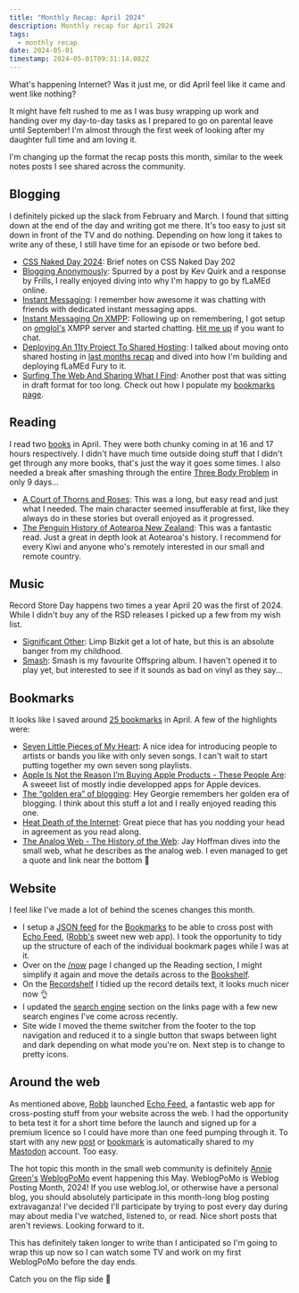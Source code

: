 ```yaml
---
title: "Monthly Recap: April 2024"
description: Monthly recap for April 2024
tags:
  - monthly recap
date: 2024-05-01
timestamp: 2024-05-01T09:31:14.082Z
---
```


What's happening Internet? Was it just me, or did April feel like it came and went like nothing? 

It might have felt rushed to me as I was busy wrapping up work and handing over my day-to-day tasks as I prepared to go on parental leave until September! I'm almost through the first week of looking after my daughter full time and am loving it.

I'm changing up the format the recap posts this month, similar to the week notes posts I see shared across the community.

## Blogging

I definitely picked up the slack from February and March. I found that sitting down at the end of the day and writing got me there. It's too easy to just sit down in front of the TV and do nothing. Depending on how long it takes to write any of these, I still have time for an episode or two before bed.

- [CSS Naked Day 2024](/posts/css-naked-day-2024/): Brief notes on CSS Naked Day 202
- [Blogging Anonymously](/posts/blogging-anonymously/): Spurred by a post by Kev Quirk and a response by Frills, I really enjoyed diving into why I'm happy to go by fLaMEd online.
- [Instant Messaging](/posts/instant-messaging/): I remember how awesome it was chatting with friends with dedicated instant messaging apps.
- [Instant Messaging On XMPP](/posts/instant-messaging-on-xmpp/): Following up on remembering, I got setup on [omglol's](https://omg.lol) XMPP server and started chatting. [Hit me up](xmp:flamed@omg.lol) if you want to chat.
- [Deploying An 11ty Project To Shared Hosting](/posts/deploying-an-11ty-project-to-shared-hosting/): I talked about moving onto shared hosting in [last months recap](/posts/monthly-recap-march-2024/) and dived into how I'm building and deploying fLaMEd Fury to it.
- [Surfing The Web And Sharing What I Find](/posts/surfing-the-web-and-sharing-what-i-find/): Another post that was sitting in draft format for too long. Check out how I populate my [bookmarks page](/bookmarks/).

## Reading

I read two [books](/bookshelf/) in April. They were both chunky coming in at 16 and 17 hours respectively. I didn't have much time outside doing stuff that I didn't get through any more books, that's just the way it goes some times. I also needed a break after smashing through the entire [Three Body Problem](https://bookhub.co.nz/p/the-three-body-problem) in only 9 days...

- [A Court of Thorns and Roses](https://bookhub.co.nz/p/a-court-of-thorns-and-roses-1-1851049): This was a long, but easy read and just what I needed. The main character seemed insufferable at first, like they always do in these stories but overall enjoyed as it progressed.
- [The Penguin History of Aotearoa New Zealand](https://bookhub.co.nz/p/the-penguin-history-of-new-zealand-2598273?): This was a fantastic read. Just a great in depth look at Aotearoa's history. I recommend for every Kiwi and anyone who's remotely interested in our small and remote country. 

## Music

Record Store Day happens two times a year April 20 was the first of 2024. While I didn't buy any of the RSD releases I picked up a few from my wish list.

- [Significant Other](/recordshelf/#significant-other): Limp Bizkit get a lot of hate, but this is an absolute banger from my childhood. 
- [Smash](/recordshelf/#smash): Smash is my favourite Offspring album. I haven't opened it to play yet, but interested to see if it sounds as bad on vinyl as they say...

## Bookmarks

It looks like I saved around [25 bookmarks](/bookmarks/) in April. A few of the highlights were:

- [Seven Little Pieces of My Heart](https://merlin.ghost.io/gentle-introductions/):  A nice idea for introducing people to artists or bands you like with only seven songs. I can't wait to start putting together my own seven song playlists.
- [Apple Is Not the Reason I’m Buying Apple Products - These People Are](https://havn.blog/2024/03/07/no-apple-youre.html): A sweeet list of mostly indie developped apps for Apple devices.
- [The “golden era” of blogging](https://hey.georgie.nu/golden-era-blogging/): Hey Georgie remembers her golden era of blogging. I think about this stuff a lot and I really enjoyed reading this one.
- [Heat Death of the Internet](https://www.takahe.org.nz/heat-death-of-the-internet): Great piece that has you nodding your head in agreement as you read along.
- [The Analog Web - The History of the Web](https://thehistoryoftheweb.com/the-analog-web/): Jay Hoffman dives into the small web, what he describes as the analog web. I even managed to get a quote and link near the bottom 🙌

## Website 

I feel like I've made a lot of behind the scenes changes this month.

* I setup a [JSON feed](/bookmarks-feed.json) for the [Bookmarks](/bookmarks/) to be able to cross post with [Echo Feed](https://echofeed.app), ([Robb's](https://rknight.me/) sweet new web app). I took the opportunity to tidy up the structure of each of the individual bookmark pages while I was at it.
* Over on the [/now](/now/) page I changed up the Reading section, I might simplify it again and move the details across to the [Bookshelf](/bookshelf/).
* On the [Recordshelf](/recordshelf/) I tidied up the record details text, it looks much nicer now 👌
* I updated the [search engine](/links/#search) section on the links page with a few new search engines I've come across recently.
* Site wide I moved the theme switcher from the footer to the top navigation and reduced it to a single button that swaps between light and dark depending on what mode you're on. Next step is to change to pretty icons.

## Around the web

As mentioned above, [Robb](https://rknight.me/) launched [Echo Feed](https://echofeed.app), a fantastic web app for cross-posting stuff from your website across the web. I had the opportunity to beta test it for a short time before the launch and signed up for a premium licence so I could have more than one feed pumping through it. To start with any new [post](/posts/) or [bookmark](/bookmarks/) is automatically shared to my [Mastodon](https://social.lol/@flamed/) account. Too easy.

The hot topic this month in the small web community is definitely [Annie Green's](https://omg.anniegreens.lol/) [WeblogPoMo](https://weblog.anniegreens.lol/weblog-posting-month-2024) event happening this May. WeblogPoMo is Weblog Posting Month, 2024! If you use weblog.lol, or otherwise have a  personal blog, you should absolutely participate in this month-long blog posting extravaganza! I've decided I'll participate by trying to post every day during may about media I've watched, listened to, or read. Nice short posts that aren't reviews. Looking forward to it.

This has definitely taken longer to write than I anticipated so I'm going to wrap this up now so I can watch some TV and work on my first WeblogPoMo before the day ends.

Catch you on the flip side 🤙